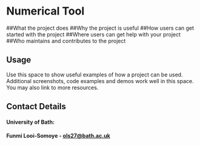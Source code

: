 # Numerical Tool #
##What the project does
##Why the project is useful
##How users can get started with the project
##Where users can get help with your project
##Who maintains and contributes to the project

## Usage

Use this space to show useful examples of how a project can be used. Additional screenshots, code examples and demos work well in this space. You may also link to more resources.

 ## Contact Details
 #### University of Bath:
 #### Funmi Looi-Somoye - ols27@bath.ac.uk
 
